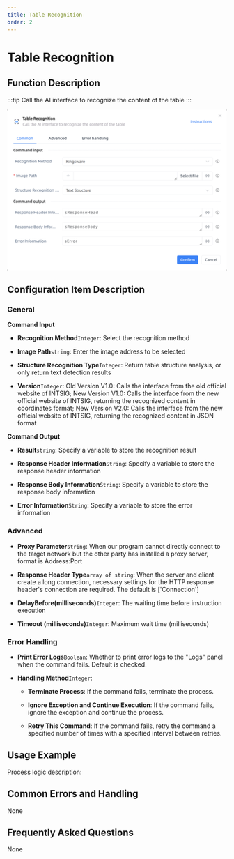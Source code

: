 ```yaml
---
title: Table Recognition
order: 2
---
```


# Table Recognition

## Function Description

:::tip 
Call the AI interface to recognize the content of the table
:::

![Table Recognition](../../../assets/Table%20Recognition_command.png)

## Configuration Item Description

### General

**Command Input**

- **Recognition Method**`Integer`: Select the recognition method

- **Image Path**`string`: Enter the image address to be selected

- **Structure Recognition Type**`Integer`: Return table structure analysis, or only return text detection results

- **Version**`Integer`: Old Version V1.0: Calls the interface from the old official website of INTSIG; New Version V1.0: Calls the interface from the new official website of INTSIG, returning the recognized content in coordinates format; New Version V2.0: Calls the interface from the new official website of INTSIG, returning the recognized content in JSON format


**Command Output**

- **Result**`string`: Specify a variable to store the recognition result

- **Response Header Information**`String`: Specify a variable to store the response header information

- **Response Body Information**`String`: Specify a variable to store the response body information

- **Error Information**`String`: Specify a variable to store the error information

### Advanced

- **Proxy Parameter**`string`: When our program cannot directly connect to the target network but the other party has installed a proxy server, format is Address:Port

- **Response Header Type**`array of string`: When the server and client create a long connection, necessary settings for the HTTP response header's connection are required. The default is ['Connection']

- **DelayBefore(milliseconds)**`Integer`: The waiting time before instruction execution

- **Timeout (milliseconds)**`Integer`: Maximum wait time (milliseconds)

### Error Handling

- **Print Error Logs**`Boolean`: Whether to print error logs to the "Logs" panel when the command fails. Default is checked. 

- **Handling Method**`Integer`:

    - **Terminate Process**: If the command fails, terminate the process.

    - **Ignore Exception and Continue Execution**: If the command fails, ignore the exception and continue the process.

    - **Retry This Command**: If the command fails, retry the command a specified number of times with a specified interval between retries.

## Usage Example

Process logic description:

## Common Errors and Handling

None

## Frequently Asked Questions

None

